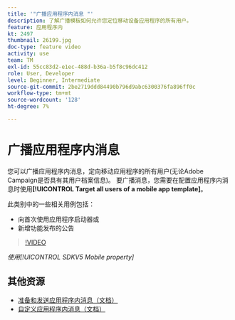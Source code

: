 ```yaml
---
title: '"广播应用程序内消息 "'
description: 了解广播模板如何允许您定位移动设备应用程序的所有用户。
feature: 应用程序内
kt: 2497
thumbnail: 26199.jpg
doc-type: feature video
activity: use
team: TM
exl-id: 55cc83d2-e1ec-488d-b36a-b5f8c96dc412
role: User, Developer
level: Beginner, Intermediate
source-git-commit: 2be2719ddd84490b796d9abc6300376fa896ff0c
workflow-type: tm+mt
source-wordcount: '128'
ht-degree: 7%

---
```


# 广播应用程序内消息

您可以广播应用程序内消息，定向移动应用程序的所有用户(无论Adobe Campaign是否具有其用户档案信息)。 要广播消息，您需要在配置应用程序内消息时使用&#x200B;**[!UICONTROL Target all users of a mobile app template]**。

此类别中的一些相关用例包括：

* 向首次使用应用程序启动器或
* 新增功能发布的公告

>[!VIDEO](https://video.tv.adobe.com/v/26199?quality=12)

*使用[!UICONTROL SDKV5 Mobile property]*

## 其他资源

* [准备和发送应用程序内消息（文档）](https://docs.adobe.com/content/help/en/campaign-standard/using/communication-channels/in-app-messaging/preparing-and-sending-an-in-app-message.html)
* [自定义应用程序内消息（文档）](https://docs.adobe.com/content/help/en/campaign-standard/using/communication-channels/in-app-messaging/customizing-an-in-app-message.html)
